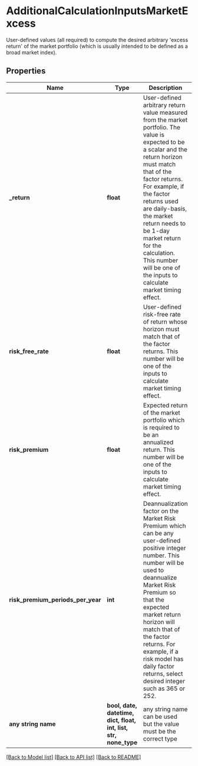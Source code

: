 # AdditionalCalculationInputsMarketExcess

User-defined values (all required) to compute the desired arbitrary 'excess return' of the market portfolio (which is usually intended to be defined as a broad market index).

## Properties
Name | Type | Description | Notes
------------ | ------------- | ------------- | -------------
**_return** | **float** | User-defined arbitrary return value measured from the market portfolio. The value is expected to be a scalar and the return horizon must match that of the factor returns. For example, if the factor returns used are daily-basis, the market return needs to be 1-day market return for the calculation. This number will be one of the inputs to calculate market timing effect. | 
**risk_free_rate** | **float** | User-defined risk-free rate of return whose horizon must match that of the factor returns. This number will be one of the inputs to calculate market timing effect. | 
**risk_premium** | **float** | Expected return of the market portfolio which is required to be an annualized return. This number will be one of the inputs to calculate market timing effect. | 
**risk_premium_periods_per_year** | **int** | Deannualization factor on the Market Risk Premium which can be any user-defined positive integer number. This number will be used to deannualize Market Risk Premium so that the expected market return horizon will match that of the factor returns. For example, if a risk model has daily factor returns, select desired integer such as 365 or 252. | 
**any string name** | **bool, date, datetime, dict, float, int, list, str, none_type** | any string name can be used but the value must be the correct type | [optional]

[[Back to Model list]](../README.md#documentation-for-models) [[Back to API list]](../README.md#documentation-for-api-endpoints) [[Back to README]](../README.md)


